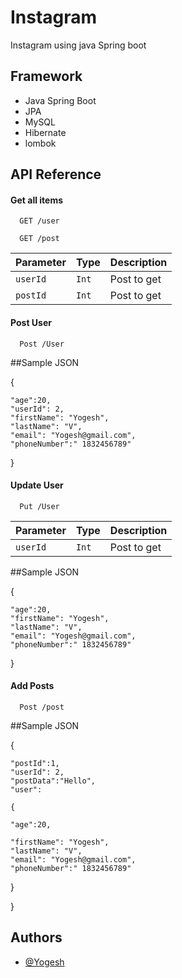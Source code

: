 # Instagram

Instagram using java Spring boot
## Framework

 - Java Spring Boot 
 - JPA
 - MySQL
 - Hibernate
 - lombok


## API Reference

#### Get all items

```http
  GET /user
```

```http
  GET /post
```

| Parameter | Type     | Description                       |
| :-------- | :------- | :-------------------------------- |
|  `userId`   | `Int` |  Post to get|
|  `postId`   | `Int` |  Post to get|



#### Post User

```http
  Post /User

```

##Sample JSON

{

    "age":20,
    "userId": 2,
    "firstName": "Yogesh",
    "lastName": "V",
    "email": "Yogesh@gmail.com",
    "phoneNumber":" 1832456789"
    
}

#### Update User

```http
  Put /User

```
| Parameter | Type     | Description                       |
| :-------- | :------- | :-------------------------------- |
|  `userId`   | `Int` |  Post to get|

##Sample JSON

{

    "age":20,
    "firstName": "Yogesh",
    "lastName": "V",
    "email": "Yogesh@gmail.com",
    "phoneNumber":" 1832456789"
    
}
#### Add Posts

```http
  Post /post

```

##Sample JSON

{

    "postId":1,
    "userId": 2,
    "postData":"Hello",
    "user":
    
    {
    
    "age":20,
    
    "firstName": "Yogesh",
    "lastName": "V",
    "email": "Yogesh@gmail.com",
    "phoneNumber":" 1832456789"
    
}

    
}




## Authors

- [@Yogesh](https://github.com/Yogesh-VasanthaKumar/)


